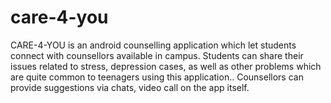 # care-4-you

CARE-4-YOU is an android counselling application which let students connect with counsellors available in campus. Students
can share their issues related to stress, depression cases, as well as other problems which are quite
common to teenagers using this application.. Counsellors can provide suggestions via chats, video call on the app itself. 
